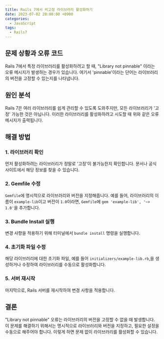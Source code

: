 ```yaml
---
title: Rails 7에서 비고정 라이브러리 활성화하기
date: 2023-07-02 20:00:00 +0900
categories:
  - JavaScript
tags:
  - Rails7
---
```


## 문제 상황과 오류 코드

Rails 7에서 특정 라이브러리를 활성화하려고 할 때, "Library not pinnable" 이라는 오류 메시지가 발생하는 경우가 있습니다. 여기서 'pinnable'이라는 단어는 라이브러리의 버전을 고정할 수 있는지를 나타냅니다.

## 원인 분석

Rails 7은 여러 라이브러리를 쉽게 관리할 수 있도록 도와주지만, 모든 라이브러리가 '고정' 가능한 것은 아닙니다. 이러한 라이브러리를 활성화하려고 시도할 때 위와 같은 오류 메시지가 출력됩니다.

## 해결 방법

### 1. 라이브러리 확인
먼저 활성화하려는 라이브러리가 정말로 '고정'이 불가능한지 확인합니다. 문서나 공식 사이트에서 해당 정보를 찾을 수 있습니다.

### 2. Gemfile 수정
`Gemfile`에 명시적으로 라이브러리와 버전을 지정해줍니다. 예를 들어, 라이브러리의 이름이 `example-lib`이고 버전이 `1.0`이라면, `Gemfile`에 `gem 'example-lib', '~> 1.0'`을 추가합니다.

### 3. Bundle Install 실행
변경 사항을 적용하기 위해 터미널에서 `bundle install` 명령을 실행합니다.

### 4. 초기화 파일 수정
해당 라이브러리에 대한 초기화 파일, 예를 들어 `initializers/example-lib.rb`,을 생성하거나 수정하여 라이브러리를 수동으로 활성화합니다.

### 5. 서버 재시작
마지막으로, Rails 서버를 재시작하여 변경 사항을 적용합니다.

## 결론

"Library not pinnable" 오류는 라이브러리의 버전을 고정할 수 없을 때 발생합니다. 이 문제를 해결하기 위해서는 명시적으로 라이브러리와 버전을 지정하고, 필요한 설정을 수동으로 해주어야 합니다. 이렇게 하면 문제 없이 라이브러리를 활성화할 수 있습니다.